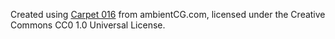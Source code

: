 Created using [Carpet 016](ambientCG.com/a/Carpet016) from ambientCG.com,
licensed under the Creative Commons CC0 1.0 Universal License.